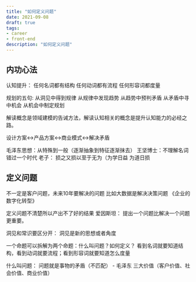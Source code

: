 ```yaml
---
title: "如何定义问题"
date: 2021-09-08
draft: true
tags:
- career
- front-end
description: "如何定义问题"
---
```


## 内功心法

认知提升：
任何名词都有结构
任何动词都有流程
任何形容词都度量

规划的五句:
从洞见中得到规律
从规律中发现趋势
从趋势中预判矛盾
从矛盾中寻中机会
从机会中制定规划

解读概念是领域建模的告诫方法，解读认知相关的概念是提升认知能力的必经之路。

设计方案<->产品方案<->商业模式<->解决矛盾

毛泽东思想：从特殊到一般（逐渐抽象到特征逐渐抹去）
王坚博士：不理解名词错过一个时代
老子： 损之又损以至于无为（为学日益 为道日损

## 定义问题

不一定是客户问题，未来10年要解决的问题
比如大数据是解决决策问题 《企业的数字化转型》

定义问题不清楚所以产出不了好的结果
爱因斯坦： 提出一个问题比解决一个问题更重要。

洞见和常识要区分开： 洞见是新的思想或者角度

一个命题可以拆解为两个命题：什么叫问题？如何定义？
看到名词就要知道结构，看到动词就要流程；看到形容词就要知道怎么度量

什么叫问题：
问题就是事物的矛盾（不匹配） - 毛泽东
三大价值（客户价值、社会价值、商业价值）

